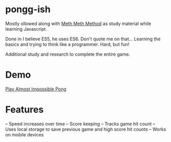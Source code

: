 # pongg-ish

Mostly ollowed along with [Meth Meth Method](http://bit.ly/meth-meth-method) as study material while learning Javascript.

Done in I believe ES5, he uses ES6. Don't quote me on that...
Learning the basics and trying to think like a programmer. Hard, but fun!

Additional study and research to complete the entire game.

# Demo
[Play Almost Impossible Pong](http://varietystudios.com/programming/JS/pong)

# Features
– Speed increases over time
– Score keeping
– Tracks game hit count
– Uses local storage to save previous game and high score hit counts
– Works on mobile devices
